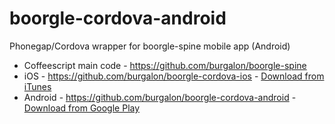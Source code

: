 boorgle-cordova-android
=======================

Phonegap/Cordova wrapper for boorgle-spine mobile app (Android)
* Coffeescript main code - https://github.com/burgalon/boorgle-spine
* iOS - https://github.com/burgalon/boorgle-cordova-ios - [Download from iTunes](https://itunes.apple.com/us/app/boorgle/id579190662?ls=1&mt=8)
* Android - https://github.com/burgalon/boorgle-cordova-android - [Download from Google Play](http://play.google.com/store/apps/details?id=com.boorgle.app)

